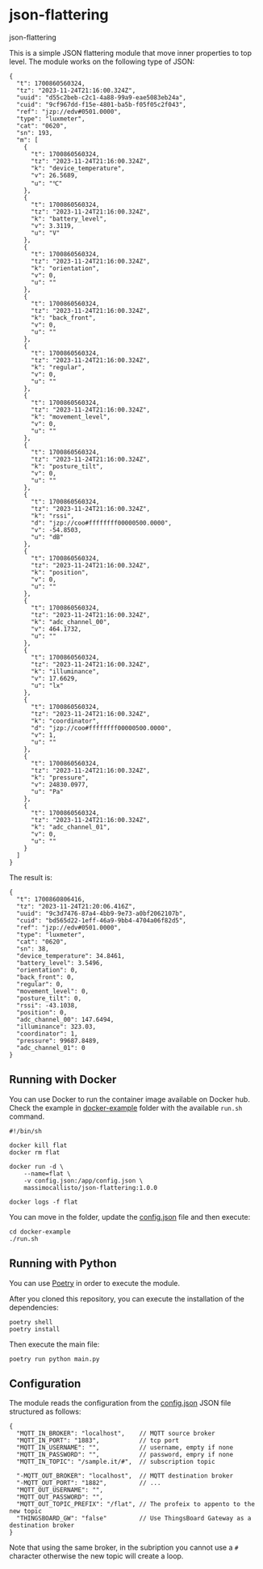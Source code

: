 # json-flattering
json-flattering

This is a simple JSON flattering module that move inner properties to top level. 
The module works on the following type of JSON:

```
{
  "t": 1700860560324,
  "tz": "2023-11-24T21:16:00.324Z",
  "uuid": "d55c2beb-c2c1-4a88-99a9-eae5083eb24a",
  "cuid": "9cf967dd-f15e-4801-ba5b-f05f05c2f043",
  "ref": "jzp://edv#0501.0000",
  "type": "luxmeter",
  "cat": "0620",
  "sn": 193,
  "m": [
    {
      "t": 1700860560324,
      "tz": "2023-11-24T21:16:00.324Z",
      "k": "device_temperature",
      "v": 26.5689,
      "u": "℃"
    },
    {
      "t": 1700860560324,
      "tz": "2023-11-24T21:16:00.324Z",
      "k": "battery_level",
      "v": 3.3119,
      "u": "V"
    },
    {
      "t": 1700860560324,
      "tz": "2023-11-24T21:16:00.324Z",
      "k": "orientation",
      "v": 0,
      "u": ""
    },
    {
      "t": 1700860560324,
      "tz": "2023-11-24T21:16:00.324Z",
      "k": "back_front",
      "v": 0,
      "u": ""
    },
    {
      "t": 1700860560324,
      "tz": "2023-11-24T21:16:00.324Z",
      "k": "regular",
      "v": 0,
      "u": ""
    },
    {
      "t": 1700860560324,
      "tz": "2023-11-24T21:16:00.324Z",
      "k": "movement_level",
      "v": 0,
      "u": ""
    },
    {
      "t": 1700860560324,
      "tz": "2023-11-24T21:16:00.324Z",
      "k": "posture_tilt",
      "v": 0,
      "u": ""
    },
    {
      "t": 1700860560324,
      "tz": "2023-11-24T21:16:00.324Z",
      "k": "rssi",
      "d": "jzp://coo#ffffffff00000500.0000",
      "v": -54.8503,
      "u": "dB"
    },
    {
      "t": 1700860560324,
      "tz": "2023-11-24T21:16:00.324Z",
      "k": "position",
      "v": 0,
      "u": ""
    },
    {
      "t": 1700860560324,
      "tz": "2023-11-24T21:16:00.324Z",
      "k": "adc_channel_00",
      "v": 464.1732,
      "u": ""
    },
    {
      "t": 1700860560324,
      "tz": "2023-11-24T21:16:00.324Z",
      "k": "illuminance",
      "v": 17.6629,
      "u": "lx"
    },
    {
      "t": 1700860560324,
      "tz": "2023-11-24T21:16:00.324Z",
      "k": "coordinator",
      "d": "jzp://coo#ffffffff00000500.0000",
      "v": 1,
      "u": ""
    },
    {
      "t": 1700860560324,
      "tz": "2023-11-24T21:16:00.324Z",
      "k": "pressure",
      "v": 24830.0977,
      "u": "Pa"
    },
    {
      "t": 1700860560324,
      "tz": "2023-11-24T21:16:00.324Z",
      "k": "adc_channel_01",
      "v": 0,
      "u": ""
    }
  ]
}
```
The result is:

```
{
  "t": 1700860806416,
  "tz": "2023-11-24T21:20:06.416Z",
  "uuid": "9c3d7476-87a4-4bb9-9e73-a0bf2062107b",
  "cuid": "bd565d22-1eff-46a9-9bb4-4704a06f82d5",
  "ref": "jzp://edv#0501.0000",
  "type": "luxmeter",
  "cat": "0620",
  "sn": 38,
  "device_temperature": 34.8461,
  "battery_level": 3.5496,
  "orientation": 0,
  "back_front": 0,
  "regular": 0,
  "movement_level": 0,
  "posture_tilt": 0,
  "rssi": -43.1038,
  "position": 0,
  "adc_channel_00": 147.6494,
  "illuminance": 323.03,
  "coordinator": 1,
  "pressure": 99687.8489,
  "adc_channel_01": 0
}
```

## Running with Docker

You can use Docker to run the container image available on Docker hub.
Check the example in [docker-example](docker-example) folder with the available `run.sh` command.

```
#!/bin/sh

docker kill flat
docker rm flat

docker run -d \
    --name=flat \
    -v config.json:/app/config.json \
    massimocallisto/json-flattering:1.0.0

docker logs -f flat
```

You can move in the folder, update the [config.json](docker-example/config.json) file and then execute:

    cd docker-example
    ./run.sh

## Running with Python

You can use [Poetry](https://python-poetry.org/docs/) in order to execute the module.

After you cloned this repository, you can execute the installation of the dependencies:

    poetry shell
    poetry install

Then execute the main file:

    poetry run python main.py

## Configuration

The module reads the configuration from the [config.json](config.json) JSON file structured as follows:

```
{
  "MQTT_IN_BROKER": "localhost",    // MQTT source broker
  "MQTT_IN_PORT": "1883",           // tcp port
  "MQTT_IN_USERNAME": "",           // username, empty if none
  "MQTT_IN_PASSWORD": "",           // password, empry if none
  "MQTT_IN_TOPIC": "/sample.it/#",  // subscription topic

  "-MQTT_OUT_BROKER": "localhost",  // MQTT destination broker
  "-MQTT_OUT_PORT": "1882",         // ...
  "MQTT_OUT_USERNAME": "",
  "MQTT_OUT_PASSWORD": "",
  "MQTT_OUT_TOPIC_PREFIX": "/flat", // The profeix to appento to the new topic
  "THINGSBOARD_GW": "false"         // Use ThingsBoard Gateway as a destination broker
}
```
Note that using the same broker, in the subription you cannot use a `#` character otherwise the new topic will create a loop.
